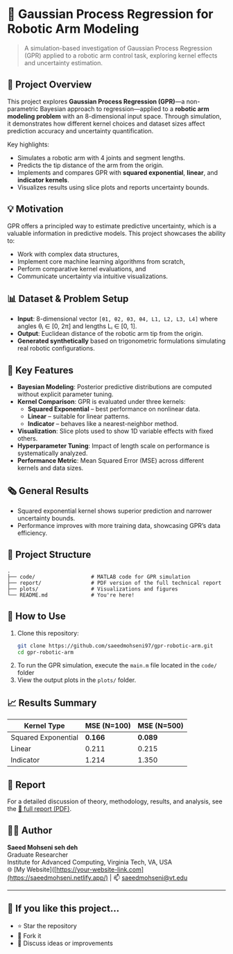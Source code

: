 # 🤖 Gaussian Process Regression for Robotic Arm Modeling

> A simulation-based investigation of Gaussian Process Regression (GPR) applied to a robotic arm control task, exploring kernel effects and uncertainty estimation.

## 📌 Project Overview

This project explores **Gaussian Process Regression (GPR)**—a non-parametric Bayesian approach to regression—applied to a **robotic arm modeling problem** with an 8-dimensional input space. Through simulation, it demonstrates how different kernel choices and dataset sizes affect prediction accuracy and uncertainty quantification.

Key highlights:
- Simulates a robotic arm with 4 joints and segment lengths.
- Predicts the tip distance of the arm from the origin.
- Implements and compares GPR with **squared exponential**, **linear**, and **indicator kernels**.
- Visualizes results using slice plots and reports uncertainty bounds.

## 💡 Motivation

GPR offers a principled way to estimate predictive uncertainty, which is a valuable information in predictive models. This project showcases the ability to:
- Work with complex data structures,
- Implement core machine learning algorithms from scratch,
- Perform comparative kernel evaluations, and
- Communicate uncertainty via intuitive visualizations.

## 📊 Dataset & Problem Setup

- **Input**: 8-dimensional vector `[θ1, θ2, θ3, θ4, L1, L2, L3, L4]` where angles θᵢ ∈ [0, 2π] and lengths Lᵢ ∈ [0, 1].
- **Output**: Euclidean distance of the robotic arm tip from the origin.
- **Generated synthetically** based on trigonometric formulations simulating real robotic configurations.

## 🧠 Key Features

- **Bayesian Modeling**: Posterior predictive distributions are computed without explicit parameter tuning.
- **Kernel Comparison**: GPR is evaluated under three kernels:
  - **Squared Exponential** – best performance on nonlinear data.
  - **Linear** – suitable for linear patterns.
  - **Indicator** – behaves like a nearest-neighbor method.
- **Visualization**: Slice plots used to show 1D variable effects with fixed others.
- **Hyperparameter Tuning**: Impact of length scale on performance is systematically analyzed.
- **Performance Metric**: Mean Squared Error (MSE) across different kernels and data sizes.

## 🗞️ General Results

- Squared exponential kernel shows superior prediction and narrower uncertainty bounds.
- Performance improves with more training data, showcasing GPR’s data efficiency.

## 📁 Project Structure

```
.
├── code/                  # MATLAB code for GPR simulation
├── report/                # PDF version of the full technical report
├── plots/                 # Visualizations and figures
└── README.md              # You're here!
```

## 🚀 How to Use

1. Clone this repository:
   ```bash
   git clone https://github.com/saeedmohseni97/gpr-robotic-arm.git
   cd gpr-robotic-arm
   ```
2. To run the GPR simulation, execute the `main.m` file located in the `code/` folder
3. View the output plots in the `plots/` folder.

## 📈 Results Summary

| Kernel Type        | MSE (N=100) | MSE (N=500) |
|--------------------|-------------|-------------|
| Squared Exponential| **0.166**   | **0.089**   |
| Linear             | 0.211       | 0.215       |
| Indicator          | 1.214       | 1.350       |

## 📄 Report

For a detailed discussion of theory, methodology, results, and analysis, see the [📑 full report (PDF)](./report/report.pdf).

## 👨‍💻 Author

**Saeed Mohseni seh deh**  
Graduate Researcher  
Institute for Advanced Computing, Virginia Tech, VA, USA  
🌐 [My Website]([https://your-website-link.com](https://saeedmohseni.netlify.app/) | 📫 saeedmohseni@vt.edu

---

## 🌟 If you like this project...

- ⭐ Star the repository
- 🍴 Fork it
- 🧠 Discuss ideas or improvements
